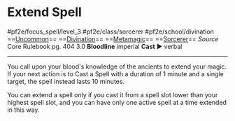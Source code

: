 # Extend Spell
#pf2e/focus_spell/level_3 #pf2e/class/sorcerer #pf2e/school/divination 
==[Uncommon](rules/traits/uncommon.md)== ==[Divination](rules/traits/divination.md)== ==[Metamagic](rules/traits/metamagic.md)== ==[Sorcerer](rules/traits/sorcerer.md)==
*Source* Core Rulebook pg. 404 3.0
**Bloodline** imperial
**Cast** ► verbal

---
You call upon your blood's knowledge of the ancients to extend your magic. If your next action is to Cast a Spell with a duration of 1 minute and a single target, the spell instead lasts 10 minutes. 

You can extend a spell only if you cast it from a spell slot lower than your highest spell slot, and you can have only one active spell at a time extended in this way.
